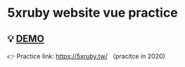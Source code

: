 # 5xruby website vue practice

## 💡 [DEMO](https://vue-5xruby-website-practice.herokuapp.com/)

👉 Practice link: https://5xruby.tw/ （pracitce in 2020)